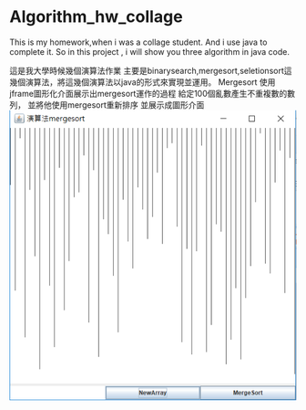 # Algorithm_hw_collage
This is my homework,when i was a collage student. 
And i use java to complete it.
So in this project ,
i will show you three algorithm in java code.

這是我大學時候幾個演算法作業
主要是binarysearch,mergesort,seletionsort這幾個演算法，將這幾個演算法以java的形式來實現並運用。
Mergesort
使用jframe圖形化介面展示出mergesort運作的過程
給定100個亂數產生不重複數的數列，
並將他使用mergesort重新排序
並展示成圖形介面
![image](https://github.com/KuanChunChen/Algorithm_hw_collage/blob/master/mergesort_1.png)
